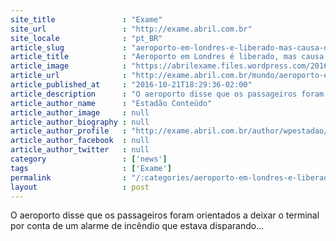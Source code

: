 ```yaml
---
site_title               : "Exame"
site_url                 : "http://exame.abril.com.br"
site_locale              : "pt_BR"
article_slug             : "aeroporto-em-londres-e-liberado-mas-causa-de-incidente-e-incerta"
article_title            : "Aeroporto em Londres é liberado, mas causa de incidente é incerta"
article_image            : "https://abrilexame.files.wordpress.com/2016/09/size_960_16_9_fachada-do-aeroporto-da-cidade-de-londres.jpg?quality=70&strip=all&w=960"
article_url              : "http://exame.abril.com.br/mundo/aeroporto-em-londres-e-liberado-mas-causa-de-incidente-e-incerta/"
article_published_at     : "2016-10-21T18:29:36-02:00"
article_description      : "O aeroporto disse que os passageiros foram orientados a deixar o terminal por conta de um alarme de incêndio que estava disparando..."
article_author_name      : "Estadão Conteúdo"
article_author_image     : null
article_author_biography : null
article_author_profile   : "http://exame.abril.com.br/author/wpestadao/"
article_author_facebook  : null
article_author_twitter   : null
category                 : ['news']
tags                     : ['Exame']
permalink                : "/:categories/aeroporto-em-londres-e-liberado-mas-causa-de-incidente-e-incerta/"
layout                   : post
---
```


O aeroporto disse que os passageiros foram orientados a deixar o terminal por conta de um alarme de incêndio que estava disparando...
